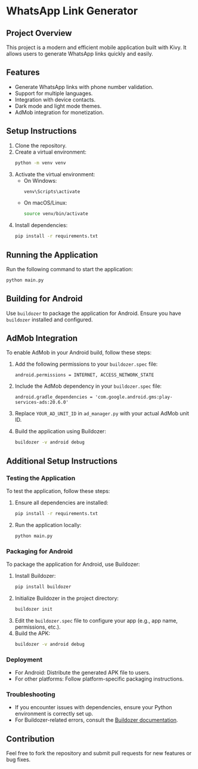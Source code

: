# WhatsApp Link Generator

## Project Overview
This project is a modern and efficient mobile application built with Kivy. It allows users to generate WhatsApp links quickly and easily.

## Features
- Generate WhatsApp links with phone number validation.
- Support for multiple languages.
- Integration with device contacts.
- Dark mode and light mode themes.
- AdMob integration for monetization.

## Setup Instructions
1. Clone the repository.
2. Create a virtual environment:
   ```bash
   python -m venv venv
   ```
3. Activate the virtual environment:
   - On Windows:
     ```bash
     venv\Scripts\activate
     ```
   - On macOS/Linux:
     ```bash
     source venv/bin/activate
     ```
4. Install dependencies:
   ```bash
   pip install -r requirements.txt
   ```

## Running the Application
Run the following command to start the application:
```bash
python main.py
```

## Building for Android
Use `buildozer` to package the application for Android. Ensure you have `buildozer` installed and configured.

## AdMob Integration

To enable AdMob in your Android build, follow these steps:

1. Add the following permissions to your `buildozer.spec` file:
   ```
   android.permissions = INTERNET, ACCESS_NETWORK_STATE
   ```

2. Include the AdMob dependency in your `buildozer.spec` file:
   ```
   android.gradle_dependencies = 'com.google.android.gms:play-services-ads:20.6.0'
   ```

3. Replace `YOUR_AD_UNIT_ID` in `ad_manager.py` with your actual AdMob unit ID.

4. Build the application using Buildozer:
   ```bash
   buildozer -v android debug
   ```

## Additional Setup Instructions

### Testing the Application
To test the application, follow these steps:
1. Ensure all dependencies are installed:
   ```bash
   pip install -r requirements.txt
   ```
2. Run the application locally:
   ```bash
   python main.py
   ```

### Packaging for Android
To package the application for Android, use Buildozer:
1. Install Buildozer:
   ```bash
   pip install buildozer
   ```
2. Initialize Buildozer in the project directory:
   ```bash
   buildozer init
   ```
3. Edit the `buildozer.spec` file to configure your app (e.g., app name, permissions, etc.).
4. Build the APK:
   ```bash
   buildozer -v android debug
   ```

### Deployment
- For Android: Distribute the generated APK file to users.
- For other platforms: Follow platform-specific packaging instructions.

### Troubleshooting
- If you encounter issues with dependencies, ensure your Python environment is correctly set up.
- For Buildozer-related errors, consult the [Buildozer documentation](https://buildozer.readthedocs.io/en/latest/).

## Contribution
Feel free to fork the repository and submit pull requests for new features or bug fixes.